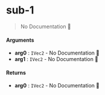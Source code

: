 # sub\-1

> No Documentation 🚧

#### Arguments

- **arg0** : `IVec2` \- No Documentation 🚧
- **arg1** : `IVec2` \- No Documentation 🚧

#### Returns

- **arg0** : `IVec2` \- No Documentation 🚧